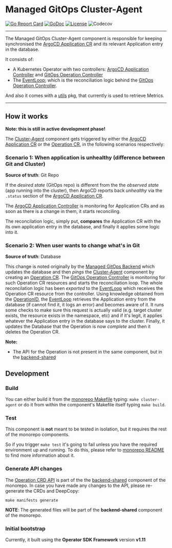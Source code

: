 # Managed GitOps Cluster-Agent

[![Go Report Card](https://goreportcard.com/badge/github.com/redhat-appstudio/managed-gitops/cluster-agent)](https://goreportcard.com/report/github.com/redhat-appstudio/managed-gitops/cluster-agent)
[![GoDoc](https://godoc.org/github.com/redhat-appstudio/managed-gitops/cluster-agent?status.svg)](https://pkg.go.dev/mod/github.com/redhat-appstudio/managed-gitops/cluster-agent)
[![License](https://img.shields.io/:license-apache-blue.svg)](http://www.apache.org/licenses/LICENSE-2.0.html)
![Codecov](https://img.shields.io/codecov/c/github/redhat-appstudio/managed-gitops/tree/main/cluster-agent)

----

The Managed GitOps Cluster-Agent component is responsible for keeping synchronised the [ArgoCD Application CR] and its relevant Application entry in the database.

It consists of:

* A Kubernetes Operator with two controllers: [ArgoCD Application Controller] and [GitOps Operation Controller]
* The [EventLoop]; which is the reconciliation logic behind the [GitOps Operation Controller].

And also it comes with a [utils] pkg, that currently is used to retrieve Metrics.

----

## How it works

**Note: this is still in active development phase!**

The [Cluster-Agent] component gets triggered by either the [ArgoCD Application CR] or the [Operation CR], in the following scenarios respectively:

### Scenario 1: When application is unhealthy (difference between Git and Cluster)

**Source of truth**: Git Repo

If the _desired state_ (GitOps repo) is different from the the _observed state_ (app running into the cluster), then ArgoCD reports back _unhealthy_ via the `.status` section of the [ArgoCD Application CR].

The [ArgoCD Application Controller] is monitoring for Application CRs and as soon as there is a change in them, it starts reconciling.

The reconcilation logic, simply put, **compares** the Application CR with the its own application entry in the database, and finally it applies some logic into it.

### Scenario 2: When user wants to change what's in Git

**Source of truth**: Database

This change is noted originally by the [Managed GitOps Backend] which updates the database and then _pings_ the [Cluster-Agent] component by creating an [Operation CR].
The [GitOps Operation Controller] is monitoring for such Operation CR resources and starts the reconciliation loop.
The whole reconcilation logic has been _exported_ to the [EventLoop] which receives the Operation CR resource from the controller.
Using knowledge obtained from the [OperationID], the [EventLoop] retrieves the Application entry from the database (if cannot find it, it logs an error) and becomes aware of it.
It runs some checks to make sure this request is actually valid (e.g. target cluster exists, the resource exists in the namespace, etc) and if it's legit, it applies whatever the Application entry in the database says to the cluster.
Finally, it updates the Database that the Operation is now _complete_ and then it deletes the Operation CR.

**Note:**

* The API for the Operation is  not present in the same component, but in the [backend-shared](https://github.com/redhat-appstudio/managed-gitops/tree/main/backend-shared/apis/managed-gitops/v1alpha1)

## Development

### Build

You can either build it from the [monorepo Makefile] typing: `make cluster-agent` or do it from within the component's Makefile itself typing `make build`.

### Test

This component is **not** meant to be tested in isolation, but it requires the rest of the monorepo components.

So if you trigger `make test` it's going to fail unless you have the required environment up and running.
To do this, please refer to [monorepo README] to find more information about it.

### Generate API changes

The [Operation CRD API] is part of the the [backend-shared] component of the monorepo.
In case you have made any changes to the API, please re-generate the CRDs and DeepCopy:

```shell
make manifests generate
```

**NOTE**: The generated files will be part of the **backend-shared** component of the monorepo.

### Initial bootstrap

Currently, it built using the **Operator SDK Framework** version **v1.11**

[ArgoCD Application Controller]: https://github.com/redhat-appstudio/managed-gitops/blob/main/cluster-agent/controllers/argoproj.io/application_controller.go
[GitOps Operation Controller]: https://github.com/redhat-appstudio/managed-gitops/blob/main/cluster-agent/controllers/managed-gitops/operation_controller.go
[EventLoop]: https://github.com/redhat-appstudio/managed-gitops/blob/main/cluster-agent/controllers/managed-gitops/eventloop/eventloop.go
[Namespace instance]: https://kubernetes.io/docs/reference/generated/kubernetes-api/v1.19/#namespace-v1-core
[Cluster-Agent]: https://github.com/redhat-appstudio/managed-gitops/tree/main/cluster-agent
[monorepo Makefile]: https://github.com/redhat-appstudio/managed-gitops/blob/main/Makefile
[monorepo README]: https://github.com/redhat-appstudio/managed-gitops/blob/main/README.md
[ArgoCD Application CR]: https://argo-cd.readthedocs.io/en/stable/operator-manual/declarative-setup/
[Managed GitOps Backend]: https://github.com/redhat-appstudio/managed-gitops/tree/main/backend
[Operation CR]: https://github.com/redhat-appstudio/managed-gitops/blob/main/backend-shared/config/crd/bases/managed-gitops.redhat.com_operations.yaml
[OperationID]: https://github.com/redhat-appstudio/managed-gitops/blob/main/backend-shared/apis/managed-gitops/v1alpha1/operation_types.go#L25
[Operation CRD API]: https://github.com/redhat-appstudio/managed-gitops/tree/main/backend-shared/apis/managed-gitops/v1alpha1
[backend-shared]: https://github.com/redhat-appstudio/managed-gitops/tree/main/backend-shared
[utils]: https://github.com/redhat-appstudio/managed-gitops/tree/main/cluster-agent/utils